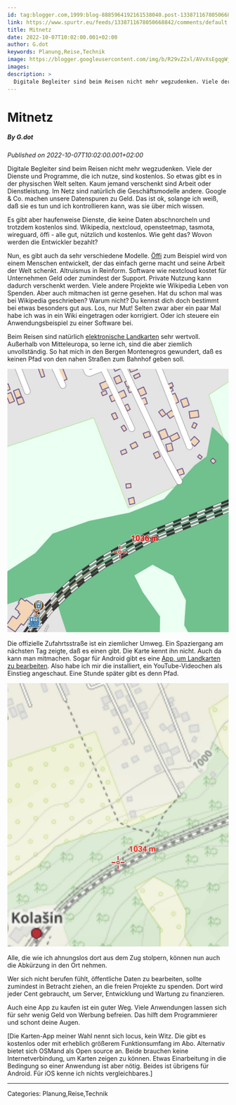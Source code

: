 ```yaml
---
id: tag:blogger.com,1999:blog-8885964192161538040.post-1338711678050668842
link: https://www.spurtr.eu/feeds/1338711678050668842/comments/default
title: Mitnetz
date: 2022-10-07T10:02:00.001+02:00
author: G.dot
keywords: Planung,Reise,Technik
image: https://blogger.googleusercontent.com/img/b/R29vZ2xl/AVvXsEgqgWjMq0HClSEKVj7jlGVdckTuub5L3lu5CHMW6QA9Mm9CALMGJ2Oonk4rj7GmeJRWE4H2BlpjfqEa09jcnx_jA-f5rqRDgyEPFSm4m3x-DEbGQSw9l6G2UhIy0epH1eOa6CQsBtQt1LQ/s72-w538-h640-c/1665072933982489-0.png
images: 
description: >
  Digitale Begleiter sind beim Reisen nicht mehr wegzudenken. Viele der Dienste und Programme, die ich nutze, sind kostenlos. So etwas gibt es in der physischen Welt selten. Kaum jemand verschenkt sind Arbeit oder Dienstleistung. Im Netz sind natürlich die Geschäftsmodelle andere. Google &amp; Co. machen unsere Datenspuren zu Geld. Das
---
```

# Mitnetz
##### By G.dot
_Published on 2022-10-07T10:02:00.001+02:00_

Digitale Begleiter sind beim Reisen nicht mehr wegzudenken. Viele der Dienste und Programme, die ich nutze, sind kostenlos. So etwas gibt es in der physischen Welt selten. Kaum jemand verschenkt sind Arbeit oder Dienstleistung. Im Netz sind natürlich die Geschäftsmodelle andere. Google & Co. machen unsere Datenspuren zu Geld. Das ist ok, solange ich weiß, daß sie es tun und ich kontrollieren kann, was sie über mich wissen.

Es gibt aber haufenweise Dienste, die keine Daten abschnorcheln und trotzdem kostenlos sind. Wikipedia, nextcloud, opensteetmap, tasmota, wireguard, öffi - alle gut, nützlich und kostenlos. Wie geht das? Wovon werden die Entwickler bezahlt? 

Nun, es gibt auch da sehr verschiedene Modelle. [Öffi](https://taz.de/App-Programmierer-Andreas-Schildbach/!5030971/) zum Beispiel wird von einem Menschen entwickelt, der das einfach gerne macht und seine Arbeit der Welt schenkt. Altruismus in Reinform. Software wie nextcloud kostet für Unternehmen Geld oder zumindest der Support. Private Nutzung kann dadurch verschenkt werden. Viele andere Projekte wie Wikipedia Leben von Spenden. Aber auch mitmachen ist gerne gesehen. Hat du schon mal was bei Wikipedia geschrieben? Warum nicht? Du kennst dich doch bestimmt bei etwas besonders gut aus. Los, nur Mut! Selten zwar aber ein paar Mal habe ich was in ein Wiki eingetragen oder korrigiert. Oder ich steuere ein Anwendungsbeispiel zu einer Software bei.

Beim Reisen sind natürlich [elektronische Landkarten](https://www.openandromaps.org/) sehr wertvoll. Außerhalb von Mitteleuropa, so lerne ich, sind die aber ziemlich unvollständig. So hat mich in den Bergen Montenegros gewundert, daß es keinen Pfad von den nahen Straßen zum Bahnhof geben soll.

  

[![](../assets/1665072933982489-0.png)](../assets/1665072933982489-0.png)

  

Die offizielle Zufahrtsstraße ist ein ziemlicher Umweg. Ein Spaziergang am nächsten Tag zeigte, daß es einen gibt. Die Karte kennt ihn nicht. Auch da kann man mitmachen. Sogar für Android gibt es eine [App, um Landkarten zu bearbeiten](https://vespucci.io/). Also habe ich mir die installiert, ein YouTube-Videochen als Einstieg angeschaut. Eine Stunde später gibt es denn Pfad.

  

[![](../assets/1665072931413458-1.png)](../assets/1665072931413458-1.png)

  

Alle, die wie ich ahnungslos dort aus dem Zug stolpern, können nun auch die Abkürzung in den Ort nehmen.

Wer sich nicht berufen fühlt, öffentliche Daten zu bearbeiten, sollte zumindest in Betracht ziehen, an die freien Projekte zu spenden. Dort wird jeder Cent gebraucht, um Server, Entwicklung und Wartung zu finanzieren.

Auch eine App zu kaufen ist ein guter Weg. Viele Anwendungen lassen sich für sehr wenig Geld von Werbung befreien. Das hilft dem Programmierer und schont deine Augen.

  

\[Die Karten-App meiner Wahl nennt sich locus, kein Witz. Die gibt es kostenlos oder mit erheblich größerem Funktionsumfang im Abo. Alternativ bietet sich OSMand als Open source an. Beide brauchen keine Internetverbindung, um Karten zeigen zu können. Etwas Einarbeitung in die Bedingung so einer Anwendung ist aber nötig. Beides ist übrigens für Android. Für iOS kenne ich nichts vergleichbares.\]

---
Categories: Planung,Reise,Technik